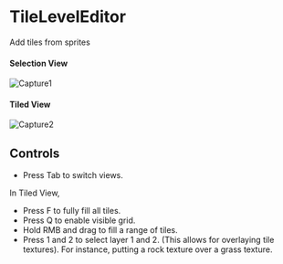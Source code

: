 # TileLevelEditor
Add tiles from sprites 

#### Selection View

![Capture1](https://user-images.githubusercontent.com/46773404/124513174-0e01e880-dd8f-11eb-8a2a-f4b632235d8d.JPG)

#### Tiled View

![Capture2](https://user-images.githubusercontent.com/46773404/124513188-13f7c980-dd8f-11eb-8626-2eae849a5860.JPG)

## Controls

- Press Tab to switch views.

In Tiled View,

- Press F to fully fill all tiles.
- Press Q to enable visible grid.
- Hold RMB and drag to fill a range of tiles.
- Press 1 and 2 to select layer 1 and 2. (This allows for overlaying tile textures). For instance, putting a rock texture over a grass texture.

